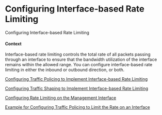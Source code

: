 Configuring Interface-based Rate Limiting
=========================================

Configuring Interface-based Rate Limiting

#### Context

Interface-based rate limiting controls the total rate of all packets passing through an interface to ensure that the bandwidth utilization of the interface remains within the allowed range. You can configure interface-based rate limiting in either the inbound or outbound direction, or both.


[Configuring Traffic Policing to Implement Interface-based Rate Limiting](galaxy_qos_trafficpolicy_trafficshaping_cfg_0049.html)



[Configuring Traffic Shaping to Implement Interface-based Rate Limiting](galaxy_qos_trafficpolicy_trafficshaping_cfg_0050.html)



[Configuring Rate Limiting on the Management Interface](galaxy_qos_trafficpolicy_trafficshaping_cfg_0051.html)



[Example for Configuring Traffic Policing to Limit the Rate on an Interface](galaxy_qos_trafficpolicy_trafficshaping_cfg_0052.html)